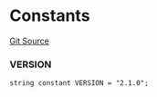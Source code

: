 # Constants
[Git Source](https://github.com/larrythecucumber321/protocol/blob/aabf2c9d4120808940fb3be9193cb66ea71ac351/contracts/mixins/Versioned.sol)

### VERSION

```solidity
string constant VERSION = "2.1.0";
```

